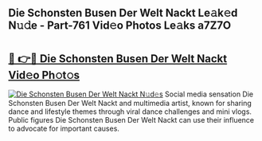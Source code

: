 ## Die Schonsten Busen Der Welt Nackt Le𝚊k𝚎d N𝚞𝚍e - Part-761 Vid𝚎o Photos Le𝚊ks a7Z7O

# <h2><a href="http://fb11rdq.evod.top/?m=Die+Schonsten+Busen+Der+Welt+Nackt">🔗 👉🔴 Die Schonsten Busen Der Welt Nackt Vid𝚎o Ph𝚘t𝚘s</a></h2>

[![Die Schonsten Busen Der Welt Nackt N𝚞d𝚎s](https://i.imgur.com/8V9OHl7.gif)](http://fb11rdq.evod.top/?m=Die+Schonsten+Busen+Der+Welt+Nackt)
Social media sensation Die Schonsten Busen Der Welt Nackt and multimedia artist, known for sharing dance and lifestyle themes through viral dance challenges and mini vlogs. Public figures Die Schonsten Busen Der Welt Nackt can use their influence to advocate for important causes. 
